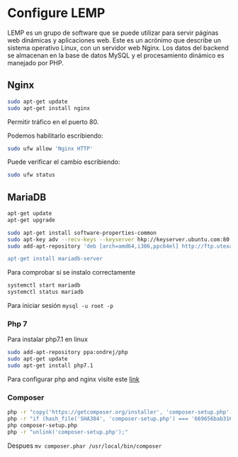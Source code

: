 # Configure LEMP

LEMP es un grupo de software que se puede utilizar para servir páginas web dinámicas y aplicaciones web. Este es un acrónimo 
que describe un sistema operativo Linux, con un servidor web Nginx.
Los datos del backend se almacenan en la base de datos MySQL y el procesamiento dinámico es manejado por PHP.

## Nginx
```sh
sudo apt-get update
sudo apt-get install nginx
```
Permitir tráfico en el puerto 80.

Podemos habilitarlo escribiendo:

```sh
sudo ufw allow 'Nginx HTTP' 
```

Puede verificar el cambio escribiendo:

```sh
sudo ufw status 
```
## MariaDB

```sh
apt-get update
apt-get upgrade  

sudo apt-get install software-properties-common
sudo apt-key adv --recv-keys --keyserver hkp://keyserver.ubuntu.com:80 0xF1656F24C74CD1D8
sudo add-apt-repository 'deb [arch=amd64,i386,ppc64el] http://ftp.utexas.edu/mariadb/repo/10.1/ubuntu xenial main

apt-get install mariadb-server

```
Para comprobar si se instalo correctamente

```sh
systemctl start mariadb
systemctl status mariadb

```
Para iniciar sesión `mysql -u root -p`

### Php 7

Para instalar php7.1 en linux

```sh
sudo add-apt-repository ppa:ondrej/php
sudo apt-get update 
sudo apt-get install php7.1 

```
Para configurar php and nginx visite este [link](https://www.digitalocean.com/community/tutorials/como-instalar-linux-nginx-mysql-php-lemp-stack-in-ubuntu-16-04-es)
### Composer

```sh
php -r "copy('https://getcomposer.org/installer', 'composer-setup.php');"
php -r "if (hash_file('SHA384', 'composer-setup.php') === '669656bab3166a7aff8a7506b8cb2d1c292f042046c5a994c43155c0be6190fa0355160742ab2e1c88d40d5be660b410') { echo 'Installer verified'; } else { echo 'Installer corrupt'; unlink('composer-setup.php'); } echo PHP_EOL;"
php composer-setup.php
php -r "unlink('composer-setup.php');"
```
Despues `mv composer.phar /usr/local/bin/composer`

